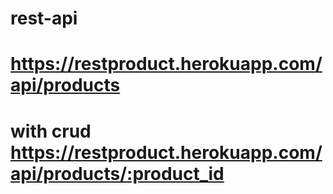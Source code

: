 # rest-api
# https://restproduct.herokuapp.com/api/products
# with crud https://restproduct.herokuapp.com/api/products/:product_id